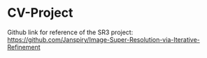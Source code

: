 # CV-Project

Github link for reference of the SR3 project: https://github.com/Janspiry/Image-Super-Resolution-via-Iterative-Refinement